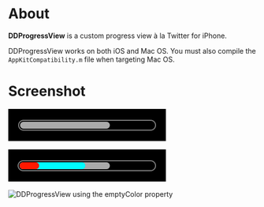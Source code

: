 About
=====

**DDProgressView** is a custom progress view à la Twitter for iPhone.

DDProgressView works on both iOS and Mac OS. You must also compile the `AppKitCompatibility.m` file when targeting Mac OS.

Screenshot
==========

![Gray on Black DDProgressView](https://github.com/0xced/DDProgressView/raw/master/Screenshot.png)

![Gray on Black DDProgressView](https://github.com/elgrau/DDProgressView/raw/master/Screenshot1.png)

![DDProgressView using the emptyColor property](https://github.com/ddeville/DDProgressView/raw/master/Screenshot2.png)

